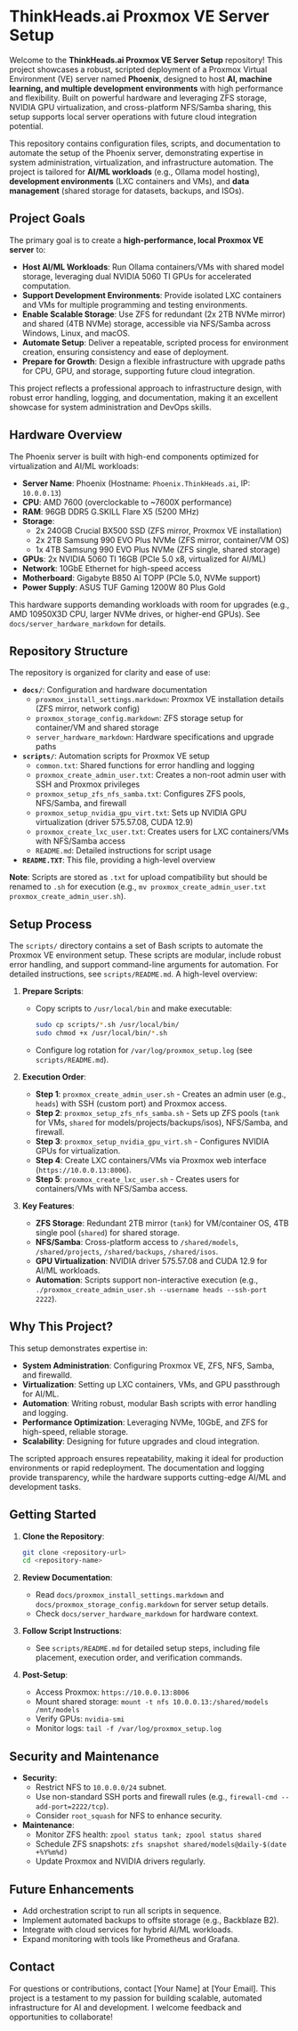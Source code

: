 # ThinkHeads.ai Proxmox VE Server Setup

Welcome to the **ThinkHeads.ai Proxmox VE Server Setup** repository! This project showcases a robust, scripted deployment of a Proxmox Virtual Environment (VE) server named **Phoenix**, designed to host **AI, machine learning, and multiple development environments** with high performance and flexibility. Built on powerful hardware and leveraging ZFS storage, NVIDIA GPU virtualization, and cross-platform NFS/Samba sharing, this setup supports local server operations with future cloud integration potential.

This repository contains configuration files, scripts, and documentation to automate the setup of the Phoenix server, demonstrating expertise in system administration, virtualization, and infrastructure automation. The project is tailored for **AI/ML workloads** (e.g., Ollama model hosting), **development environments** (LXC containers and VMs), and **data management** (shared storage for datasets, backups, and ISOs).

## Project Goals

The primary goal is to create a **high-performance, local Proxmox VE server** to:
- **Host AI/ML Workloads**: Run Ollama containers/VMs with shared model storage, leveraging dual NVIDIA 5060 TI GPUs for accelerated computation.
- **Support Development Environments**: Provide isolated LXC containers and VMs for multiple programming and testing environments.
- **Enable Scalable Storage**: Use ZFS for redundant (2x 2TB NVMe mirror) and shared (4TB NVMe) storage, accessible via NFS/Samba across Windows, Linux, and macOS.
- **Automate Setup**: Deliver a repeatable, scripted process for environment creation, ensuring consistency and ease of deployment.
- **Prepare for Growth**: Design a flexible infrastructure with upgrade paths for CPU, GPU, and storage, supporting future cloud integration.

This project reflects a professional approach to infrastructure design, with robust error handling, logging, and documentation, making it an excellent showcase for system administration and DevOps skills.

## Hardware Overview

The Phoenix server is built with high-end components optimized for virtualization and AI/ML workloads:

- **Server Name**: Phoenix (Hostname: `Phoenix.ThinkHeads.ai`, IP: `10.0.0.13`)
- **CPU**: AMD 7600 (overclockable to ~7600X performance)
- **RAM**: 96GB DDR5 G.SKILL Flare X5 (5200 MHz)
- **Storage**:
  - 2x 240GB Crucial BX500 SSD (ZFS mirror, Proxmox VE installation)
  - 2x 2TB Samsung 990 EVO Plus NVMe (ZFS mirror, container/VM OS)
  - 1x 4TB Samsung 990 EVO Plus NVMe (ZFS single, shared storage)
- **GPUs**: 2x NVIDIA 5060 TI 16GB (PCIe 5.0 x8, virtualized for AI/ML)
- **Network**: 10GbE Ethernet for high-speed access
- **Motherboard**: Gigabyte B850 AI TOPP (PCIe 5.0, NVMe support)
- **Power Supply**: ASUS TUF Gaming 1200W 80 Plus Gold

This hardware supports demanding workloads with room for upgrades (e.g., AMD 10950X3D CPU, larger NVMe drives, or higher-end GPUs). See `docs/server_hardware_markdown` for details.

## Repository Structure

The repository is organized for clarity and ease of use:

- **`docs/`**: Configuration and hardware documentation
  - `proxmox_install_settings.markdown`: Proxmox VE installation details (ZFS mirror, network config)
  - `proxmox_storage_config.markdown`: ZFS storage setup for container/VM and shared storage
  - `server_hardware_markdown`: Hardware specifications and upgrade paths
- **`scripts/`**: Automation scripts for Proxmox VE setup
  - `common.txt`: Shared functions for error handling and logging
  - `proxmox_create_admin_user.txt`: Creates a non-root admin user with SSH and Proxmox privileges
  - `proxmox_setup_zfs_nfs_samba.txt`: Configures ZFS pools, NFS/Samba, and firewall
  - `proxmox_setup_nvidia_gpu_virt.txt`: Sets up NVIDIA GPU virtualization (driver 575.57.08, CUDA 12.9)
  - `proxmox_create_lxc_user.txt`: Creates users for LXC containers/VMs with NFS/Samba access
  - `README.md`: Detailed instructions for script usage
- **`README.TXT`**: This file, providing a high-level overview

**Note**: Scripts are stored as `.txt` for upload compatibility but should be renamed to `.sh` for execution (e.g., `mv proxmox_create_admin_user.txt proxmox_create_admin_user.sh`).

## Setup Process

The `scripts/` directory contains a set of Bash scripts to automate the Proxmox VE environment setup. These scripts are modular, include robust error handling, and support command-line arguments for automation. For detailed instructions, see `scripts/README.md`. A high-level overview:

1. **Prepare Scripts**:
   - Copy scripts to `/usr/local/bin` and make executable:
     ```bash
     sudo cp scripts/*.sh /usr/local/bin/
     sudo chmod +x /usr/local/bin/*.sh
     ```
   - Configure log rotation for `/var/log/proxmox_setup.log` (see `scripts/README.md`).

2. **Execution Order**:
   - **Step 1**: `proxmox_create_admin_user.sh` - Creates an admin user (e.g., `heads`) with SSH (custom port) and Proxmox access.
   - **Step 2**: `proxmox_setup_zfs_nfs_samba.sh` - Sets up ZFS pools (`tank` for VMs, `shared` for models/projects/backups/isos), NFS/Samba, and firewall.
   - **Step 3**: `proxmox_setup_nvidia_gpu_virt.sh` - Configures NVIDIA GPUs for virtualization.
   - **Step 4**: Create LXC containers/VMs via Proxmox web interface (`https://10.0.0.13:8006`).
   - **Step 5**: `proxmox_create_lxc_user.sh` - Creates users for containers/VMs with NFS/Samba access.

3. **Key Features**:
   - **ZFS Storage**: Redundant 2TB mirror (`tank`) for VM/container OS, 4TB single pool (`shared`) for shared storage.
   - **NFS/Samba**: Cross-platform access to `/shared/models`, `/shared/projects`, `/shared/backups`, `/shared/isos`.
   - **GPU Virtualization**: NVIDIA driver 575.57.08 and CUDA 12.9 for AI/ML workloads.
   - **Automation**: Scripts support non-interactive execution (e.g., `./proxmox_create_admin_user.sh --username heads --ssh-port 2222`).

## Why This Project?

This setup demonstrates expertise in:
- **System Administration**: Configuring Proxmox VE, ZFS, NFS, Samba, and firewalld.
- **Virtualization**: Setting up LXC containers, VMs, and GPU passthrough for AI/ML.
- **Automation**: Writing robust, modular Bash scripts with error handling and logging.
- **Performance Optimization**: Leveraging NVMe, 10GbE, and ZFS for high-speed, reliable storage.
- **Scalability**: Designing for future upgrades and cloud integration.

The scripted approach ensures repeatability, making it ideal for production environments or rapid redeployment. The documentation and logging provide transparency, while the hardware supports cutting-edge AI/ML and development tasks.

## Getting Started

1. **Clone the Repository**:
   ```bash
   git clone <repository-url>
   cd <repository-name>
   ```

2. **Review Documentation**:
   - Read `docs/proxmox_install_settings.markdown` and `docs/proxmox_storage_config.markdown` for server setup details.
   - Check `docs/server_hardware_markdown` for hardware context.

3. **Follow Script Instructions**:
   - See `scripts/README.md` for detailed setup steps, including file placement, execution order, and verification commands.

4. **Post-Setup**:
   - Access Proxmox: `https://10.0.0.13:8006`
   - Mount shared storage: `mount -t nfs 10.0.0.13:/shared/models /mnt/models`
   - Verify GPUs: `nvidia-smi`
   - Monitor logs: `tail -f /var/log/proxmox_setup.log`

## Security and Maintenance

- **Security**:
  - Restrict NFS to `10.0.0.0/24` subnet.
  - Use non-standard SSH ports and firewall rules (e.g., `firewall-cmd --add-port=2222/tcp`).
  - Consider `root_squash` for NFS to enhance security.
- **Maintenance**:
  - Monitor ZFS health: `zpool status tank; zpool status shared`
  - Schedule ZFS snapshots: `zfs snapshot shared/models@daily-$(date +%Y%m%d)`
  - Update Proxmox and NVIDIA drivers regularly.

## Future Enhancements

- Add orchestration script to run all scripts in sequence.
- Implement automated backups to offsite storage (e.g., Backblaze B2).
- Integrate with cloud services for hybrid AI/ML workloads.
- Expand monitoring with tools like Prometheus and Grafana.

## Contact

For questions or contributions, contact [Your Name] at [Your Email]. This project is a testament to my passion for building scalable, automated infrastructure for AI and development. I welcome feedback and opportunities to collaborate!